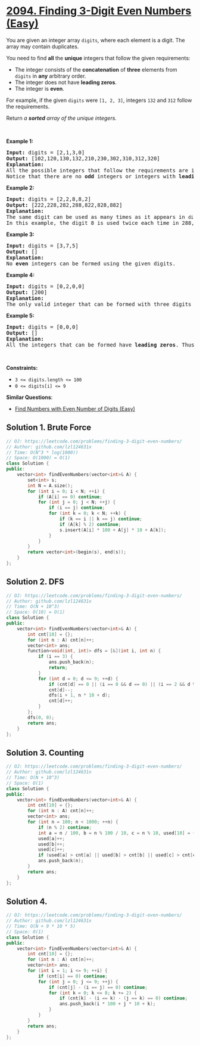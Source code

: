 # [2094. Finding 3-Digit Even Numbers (Easy)](https://leetcode.com/problems/finding-3-digit-even-numbers/)

<p>You are given an integer array <code>digits</code>, where each element is a digit. The array may contain duplicates.</p>

<p>You need to find <strong>all</strong> the <strong>unique</strong> integers that follow the given requirements:</p>

<ul>
	<li>The integer consists of the <strong>concatenation</strong> of <strong>three</strong> elements from <code>digits</code> in <strong>any</strong> arbitrary order.</li>
	<li>The integer does not have <strong>leading zeros</strong>.</li>
	<li>The integer is <strong>even</strong>.</li>
</ul>

<p>For example, if the given <code>digits</code> were <code>[1, 2, 3]</code>, integers <code>132</code> and <code>312</code> follow the requirements.</p>

<p>Return <em>a <strong>sorted</strong> array of the unique integers.</em></p>

<p>&nbsp;</p>
<p><strong>Example 1:</strong></p>

<pre><strong>Input:</strong> digits = [2,1,3,0]
<strong>Output:</strong> [102,120,130,132,210,230,302,310,312,320]
<strong>Explanation:</strong> 
All the possible integers that follow the requirements are in the output array. 
Notice that there are no <strong>odd</strong> integers or integers with <strong>leading zeros</strong>.</pre>

<p><strong>Example 2:</strong></p>

<pre><strong>Input:</strong> digits = [2,2,8,8,2]
<strong>Output:</strong> [222,228,282,288,822,828,882]
<strong>Explanation:</strong> 
The same digit can be used as many times as it appears in <code>digits</code>. 
In this example, the digit 8 is used twice each time in 288, 828, and 882. 
</pre>

<p><strong>Example 3:</strong></p>

<pre><strong>Input:</strong> digits = [3,7,5]
<strong>Output:</strong> []
<strong>Explanation:</strong> 
No <strong>even</strong> integers can be formed using the given digits.
</pre>

<p><strong>Example 4:</strong></p>

<pre><strong>Input:</strong> digits = [0,2,0,0]
<strong>Output:</strong> [200]
<strong>Explanation:</strong> 
The only valid integer that can be formed with three digits and <strong>no leading zeros</strong> is 200.
</pre>

<p><strong>Example 5:</strong></p>

<pre><strong>Input:</strong> digits = [0,0,0]
<strong>Output:</strong> []
<strong>Explanation:</strong> 
All the integers that can be formed have <strong>leading zeros</strong>. Thus, there are no valid integers.
</pre>

<p>&nbsp;</p>
<p><strong>Constraints:</strong></p>

<ul>
	<li><code>3 &lt;=&nbsp;digits.length &lt;= 100</code></li>
	<li><code>0 &lt;= digits[i] &lt;= 9</code></li>
</ul>


**Similar Questions**:
* [Find Numbers with Even Number of Digits (Easy)](https://leetcode.com/problems/find-numbers-with-even-number-of-digits/)

## Solution 1. Brute Force

```cpp
// OJ: https://leetcode.com/problems/finding-3-digit-even-numbers/
// Author: github.com/lzl124631x
// Time: O(N^3 * log(1000))
// Space: O(1000) = O(1)
class Solution {
public:
    vector<int> findEvenNumbers(vector<int>& A) {
        set<int> s;
        int N = A.size();
        for (int i = 0; i < N; ++i) {
            if (A[i] == 0) continue;
            for (int j = 0; j < N; ++j) {
                if (i == j) continue;
                for (int k = 0; k < N; ++k) {
                    if (k == i || k == j) continue;
                    if (A[k] % 2) continue;
                    s.insert(A[i] * 100 + A[j] * 10 + A[k]);
                }
            }
        }
        return vector<int>(begin(s), end(s));
    }
};
```

## Solution 2. DFS

```cpp
// OJ: https://leetcode.com/problems/finding-3-digit-even-numbers/
// Author: github.com/lzl124631x
// Time: O(N + 10^3)
// Space: O(10) = O(1)
class Solution {
public:
    vector<int> findEvenNumbers(vector<int>& A) {
        int cnt[10] = {};
        for (int n : A) cnt[n]++;
        vector<int> ans;
        function<void(int, int)> dfs = [&](int i, int n) {
            if (i == 3) {
                ans.push_back(n);
                return;
            }
            for (int d = 0; d <= 9; ++d) {
                if (cnt[d] == 0 || (i == 0 && d == 0) || (i == 2 && d % 2)) continue;
                cnt[d]--;
                dfs(i + 1, n * 10 + d);
                cnt[d]++;
            }
        };
        dfs(0, 0);
        return ans;
    }
};
```

## Solution 3. Counting

```cpp
// OJ: https://leetcode.com/problems/finding-3-digit-even-numbers/
// Author: github.com/lzl124631x
// Time: O(N + 10^3)
// Space: O(1)
class Solution {
public:
    vector<int> findEvenNumbers(vector<int>& A) {
        int cnt[10] = {};
        for (int n : A) cnt[n]++;
        vector<int> ans;
        for (int n = 100; n < 1000; ++n) {
            if (n % 2) continue;
            int a = n / 100, b = n % 100 / 10, c = n % 10, used[10] = {};
            used[a]++;
            used[b]++;
            used[c]++;
            if (used[a] > cnt[a] || used[b] > cnt[b] || used[c] > cnt[c]) continue;
            ans.push_back(n);
        }
        return ans;
    }
};
```

## Solution 4. 

```cpp
// OJ: https://leetcode.com/problems/finding-3-digit-even-numbers/
// Author: github.com/lzl124631x
// Time: O(N + 9 * 10 * 5)
// Space: O(1)
class Solution {
public:
    vector<int> findEvenNumbers(vector<int>& A) {
        int cnt[10] = {};
        for (int n : A) cnt[n]++;
        vector<int> ans;
        for (int i = 1; i <= 9; ++i) {
            if (cnt[i] == 0) continue;
            for (int j = 0; j <= 9; ++j) {
                if (cnt[j] - (i == j) == 0) continue;
                for (int k = 0; k <= 8; k += 2) {
                    if (cnt[k] - (i == k) - (j == k) == 0) continue;
                    ans.push_back(i * 100 + j * 10 + k);
                }
            }
        }
        return ans;
    }
};
```